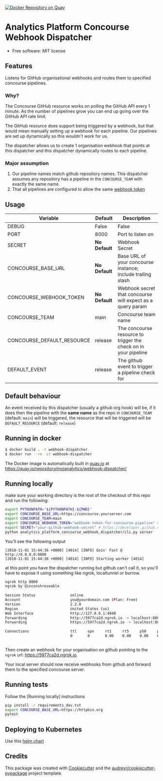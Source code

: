 [![Docker Repository on Quay](https://quay.io/repository/mojanalytics/webhook-dispatcher/status "Docker Repository on Quay")](https://quay.io/repository/mojanalytics/webhook-dispatcher)

Analytics Platform Concourse Webhook Dispatcher
===============================================

-   Free software: MIT license

## Features

Listens for GitHub organisational webhooks and routes them to specified concourse pipelines.

### Why?
The Concourse GitHub resource works on polling the GitHub API every 1 minute. As the number of pipelines grow you can
end up going over the GitHub API rate limit.

The GitHub resource does support being triggered by a webhook, but that would mean manually setting up a webhook
for each pipeline. Our pipelines are set up dynamically so this wouldn't work for us.

The dispatcher allows us to create 1 organisation webhook that points at this dispatcher and this dispatcher
dynamically routes to each pipeline.


### Major assumption

1. Our pipeline names match github repository names. This dispatcher assumes any repository has a pipeline in
the `CONCOURSE_TEAM` with exactly the same name.
2. That all pipelines are configured to allow the same [webhook token](https://concourse-ci.org/resources.html#resource-webhook-token)

## Usage

<table>
<thead>
<tr class="header">
<th>Variable</th>
<th>Default</th>
<th>Description</th>
</tr>
</thead>
<tbody>
<tr class="odd">
<td>DEBUG</td>
<td>False</td>
<td>False</td>
</tr>
<tr class="even">
<td>PORT</td>
<td>8000</td>
<td>Port to listen on</td>
</tr>
<tr class="odd">
<td>SECRET</td>
<td><strong>No Default</strong></td>
<td>Webhook Secret</td>
</tr>
<tr class="odd">
<td>CONCOURSE_BASE_URL</td>
<td><strong>No Default</strong></td>
<td>Base URL of your concourse instance; include trailing slash</td>
</tr>
<tr class="even">
<td>CONCOURSE_WEBHOOK_TOKEN</td>
<td><strong>No Default</strong></td>
<td>Webhook secret that concourse will expect as a query param</td>
</tr>
<tr class="even">
<td>CONCOURSE_TEAM</td>
<td>main</td>
<td>Concourse team name</td>
</tr>
<tr class="even">
<td>CONCOURSE_DEFAULT_RESOURCE</td>
<td>release</td>
<td>The concourse resource to trigger the check on in your pipeline</td>
</tr>
<tr class="even">
<td>DEFAULT_EVENT</td>
<td>release</td>
<td>The github event to trigger a pipeline check for</td>
</tr>
</tbody>
</table>

## Default behaviour

An event received by this dispatcher (usually a github org hook) will be,
if it does then the pipeline with the **same name** as the repo in `CONCOURSE_TEAM` (default: `main`) will be 
triggered, the resource that will be triggered will be `DEFAULT_RESOURCE` (default: `release`)

## Running in docker

```bash
$ docker build . -t webhook-dispatcher
$ docker run --rm -it webhook-dispatcher
```

The Docker image is automatically built in [quay.io](https://quay.io) at https://quay.io/repository/mojanalytics/webhook-dispatcher/


## Running locally
make sure your working directory is the root of the checkout of this repo and run the following:
```bash
export PYTHONPATH="${PYTHONPATH}:${PWD}"
export CONCOURSE_BASE_URL=https://concourse.yourserver.com
export CONCOURSE_TEAM=main
export CONCOURSE_WEBHOOK_TOKEN="webhook-token-for-concourse-pipeline" # https://concourse-ci.org/resources.html#resource-webhook-token
export SECRET="your-github-webhook-secret" # https://developer.github.com/webhooks/securing/
python analytics_platform_concourse_webhook_dispatcher/cli.py server
```
You'll see the following output
``` 
[2018-11-01 15:44:36 +0000] [4014] [INFO] Goin' Fast @ http://0.0.0.0:8000
[2018-11-01 15:44:36 +0000] [4014] [INFO] Starting worker [4014]
```
at this point you have the dispatcher running but github can't call it, so you'll
have to expose it using something like ngrok, localtunnel or burrow. 
```bash
ngrok http 8000
ngrok by @inconshreveable                                                                                                             (Ctrl+C to quit)
                                                                                                                                                      
Session Status                online                                                                                                                  
Account                       you@yourdomain.com (Plan: Free)                                                                                
Version                       2.2.8                                                                                                                   
Region                        United States (us)                                                                                                      
Web Interface                 http://127.0.0.1:4040                                                                                                   
Forwarding                    http://5977ca2d.ngrok.io -> localhost:8000                                                                              
Forwarding                    https://5977ca2d.ngrok.io -> localhost:8000                                                                             
                                                                                                                                                      
Connections                   ttl     opn     rt1     rt5     p50     p90                                                                             
                              0       0       0.00    0.00    0.00    0.00                                                                            
                                                                             
```
Then create an webhook for your
organisation on github pointing to the `ngrok` url: https://5977ca2d.ngrok.io.

Your local server should now receive webhooks from github and forward them to the specified concourse server.

## Running tests
Follow the [Running locally] instructions
```bash
pip install -r requirements_dev.txt
export CONCOURSE_BASE_URL=https://httpbin.org
pytest
```

## Deploying to Kubernetes
Use this [helm chart](https://github.com/ministryofjustice/analytics-platform-helm-charts/tree/master/charts/webhook-dispatcher)

## Credits

This package was created with [Cookiecutter] and the
[audreyr/cookiecutter-pypackage] project template.

  [Cookiecutter]: https://github.com/audreyr/cookiecutter
  [audreyr/cookiecutter-pypackage]: https://github.com/audreyr/cookiecutter-pypackage
